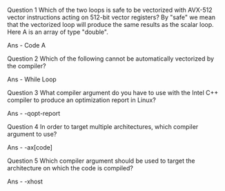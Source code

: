 Question 1 Which of the two loops is safe to be vectorized with AVX-512 vector instructions acting on 512-bit vector registers? By "safe" we mean that the vectorized loop will produce the same results as the scalar loop. Here A is an array of type "double".

Ans - Code A

Question 2 Which of the following cannot be automatically vectorized by the compiler?

Ans - While Loop

Question 3 What compiler argument do you have to use with the Intel C++ compiler to produce an optimization report in Linux?

Ans - -qopt-report

Question 4 In order to target multiple architectures, which compiler argument to use?

Ans -  -ax[code]

Question 5 Which compiler argument should be used to target the architecture on which the code is compiled?

Ans - -xhost
